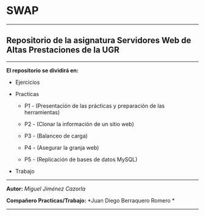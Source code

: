 # SWAP

---

## Repositorio de la asignatura Servidores Web de Altas Prestaciones de la UGR

---
 
**El repositorio se dividirá en:**

* Ejercicios

* Practicas
 
    * P1 - (Presentación de las prácticas y preparación de las herramientas)

    * P2 - (Clonar la información de un sitio web)

    * P3 - (Balanceo de carga)

    * P4 - (Asegurar la granja web)

    * P5 - (Replicación de bases de datos MySQL)

* Trabajo

---

**Autor:**  *Miguel Jiménez Cazorla*

**Compañero Practicas/Trabajo:** *Juan Diego Berraquero Romero *

---